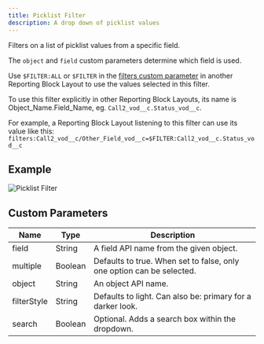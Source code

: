 ```yaml
---
title: Picklist Filter
description: A drop down of picklist values
---
```


Filters on a list of picklist values from a specific field.

The `object` and `field` custom parameters determine which field is used.

Use `$FILTER:ALL` or `$FILTER` in the [filters custom parameter](references/custom-parameters-list-view) in another Reporting Block Layout to use the values selected in this filter.

To use this filter explicitly in other Reporting Block Layouts, its name is Object_Name.Field_Name, eg. `Call2_vod__c.Status_vod__c`.

For example, a Reporting Block Layout listening to this filter can use its value like this: `filters:Call2_vod__c/Other_Field_vod__c=$FILTER:Call2_vod__c.Status_vod__c`

## Example

![Picklist Filter](/static/img/report-picklist-filter.png "Picklist Filter")

## Custom Parameters

| Name                | Type  | Description |
|---------------------|-------|-------------|
| field         | String| A field API name from the given object. |
| multiple            | Boolean | Defaults to true. When set to false, only one option can be selected. |
| object         | String| An object API name. |
| filterStyle         | String| Defaults to light. Can also be: primary for a darker look. |
| search         | Boolean| Optional. Adds a search box within the dropdown. |
